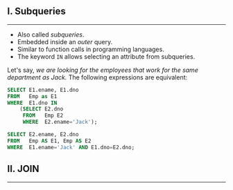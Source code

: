 ## I. Subqueries
---
- Also called *subqueries*.
- Embedded inside an *outer* query.
- Similar to function calls in programming languages.
- The keyword `IN` allows selecting an attribute from subqueries.

Let's say, *we are looking for the employees that work for the same department as Jack.* The following expressions are equivalent:

```sql
SELECT E1.ename, E1.dno
FROM   Emp as E1
WHERE  E1.dno IN
	(SELECT E2.dno
	 FROM   Emp E2
	 WHERE  E2.ename='Jack');
```

```sql
SELECT E2.ename, E2.dno
FROM   Emp AS E1, Emp AS E2
WHERE  E1.ename='Jack' AND E1.dno=E2.dno;
```


## II. JOIN
---
